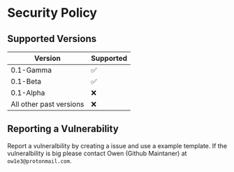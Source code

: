 # Security Policy

## Supported Versions

| Version | Supported          |
| ------- | ------------------ |
| 0.1-Gamma   | :white_check_mark: |
| 0.1-Beta   | :white_check_mark: |
| 0.1-Alpha   | :x: |
| All other past versions   | :x:                |


## Reporting a Vulnerability

Report a vulneralbility by creating a issue and use a example template. If the vulneralbility is big please contact Owen (Github Maintaner) at `ow1e3@protonmail.com`.
